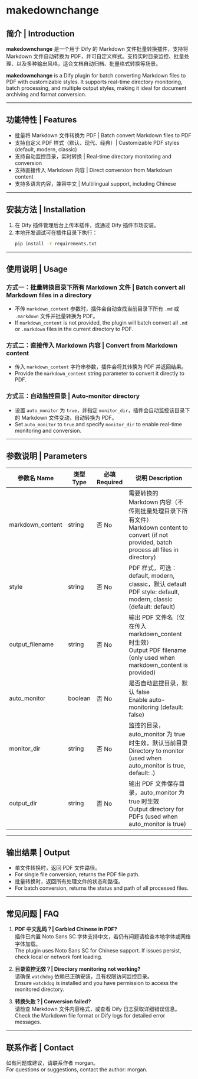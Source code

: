 # makedownchange

## 简介 | Introduction

**makedownchange** 是一个用于 Dify 的 Markdown 文件批量转换插件，支持将 Markdown 文件自动转换为 PDF，并可自定义样式。支持实时目录监控、批量处理、以及多种输出风格，适合文档自动归档、批量格式转换等场景。

**makedownchange** is a Dify plugin for batch converting Markdown files to PDF with customizable styles. It supports real-time directory monitoring, batch processing, and multiple output styles, making it ideal for document archiving and format conversion.

---

## 功能特性 | Features

- 批量将 Markdown 文件转换为 PDF | Batch convert Markdown files to PDF
- 支持自定义 PDF 样式（默认、现代、经典）| Customizable PDF styles (default, modern, classic)
- 支持自动监控目录，实时转换 | Real-time directory monitoring and conversion
- 支持直接传入 Markdown 内容 | Direct conversion from Markdown content
- 支持多语言内容，兼容中文 | Multilingual support, including Chinese

---

## 安装方法 | Installation

1. 在 Dify 插件管理后台上传本插件，或通过 Dify 插件市场安装。
2. 本地开发调试可在插件目录下执行：
   ```bash
   pip install -r requirements.txt
   ```

---

## 使用说明 | Usage

### 方式一：批量转换目录下所有 Markdown 文件 | Batch convert all Markdown files in a directory
- 不传 `markdown_content` 参数时，插件会自动查找当前目录下所有 `.md` 或 `.markdown` 文件并批量转换为 PDF。
- If `markdown_content` is not provided, the plugin will batch convert all `.md` or `.markdown` files in the current directory to PDF.

### 方式二：直接传入 Markdown 内容 | Convert from Markdown content
- 传入 `markdown_content` 字符串参数，插件会将其转换为 PDF 并返回结果。
- Provide the `markdown_content` string parameter to convert it directly to PDF.

### 方式三：自动监控目录 | Auto-monitor directory
- 设置 `auto_monitor` 为 `true`，并指定 `monitor_dir`，插件会自动监控该目录下的 Markdown 文件变动，自动转换为 PDF。
- Set `auto_monitor` to `true` and specify `monitor_dir` to enable real-time monitoring and conversion.

---

## 参数说明 | Parameters

| 参数名 Name        | 类型 Type | 必填 Required | 说明 Description |
|-------------------|-----------|--------------|-----------------|
| markdown_content  | string    | 否 No        | 需要转换的 Markdown 内容（不传则批量处理目录下所有文件）<br>Markdown content to convert (if not provided, batch process all files in directory) |
| style             | string    | 否 No        | PDF 样式，可选：default, modern, classic，默认 default<br>PDF style: default, modern, classic (default: default) |
| output_filename   | string    | 否 No        | 输出 PDF 文件名（仅在传入 markdown_content 时生效）<br>Output PDF filename (only used when markdown_content is provided) |
| auto_monitor      | boolean   | 否 No        | 是否自动监控目录，默认 false<br>Enable auto-monitoring (default: false) |
| monitor_dir       | string    | 否 No        | 监控的目录，auto_monitor 为 true 时生效，默认当前目录<br>Directory to monitor (used when auto_monitor is true, default: .) |
| output_dir        | string    | 否 No        | 输出 PDF 文件保存目录，auto_monitor 为 true 时生效<br>Output directory for PDFs (used when auto_monitor is true) |

---

## 输出结果 | Output

- 单文件转换时，返回 PDF 文件路径。
- For single file conversion, returns the PDF file path.
- 批量转换时，返回所有处理文件的状态和路径。
- For batch conversion, returns the status and path of all processed files.

---

## 常见问题 | FAQ

1. **PDF 中文乱码？| Garbled Chinese in PDF?**  
   插件已内置 Noto Sans SC 字体支持中文，若仍有问题请检查本地字体或网络字体加载。  
   The plugin uses Noto Sans SC for Chinese support. If issues persist, check local or network font loading.

2. **目录监控无效？| Directory monitoring not working?**  
   请确保 `watchdog` 依赖已正确安装，且有权限访问监控目录。  
   Ensure `watchdog` is installed and you have permission to access the monitored directory.

3. **转换失败？| Conversion failed?**  
   请检查 Markdown 文件内容格式，或查看 Dify 日志获取详细错误信息。  
   Check the Markdown file format or Dify logs for detailed error messages.

---

## 联系作者 | Contact

如有问题或建议，请联系作者 morgan。  
For questions or suggestions, contact the author: morgan.
